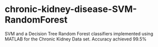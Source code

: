 # chronic-kidney-disease-SVM-RandomForest
SVM and a Decision Tree Random Forest classifiers implemented using MATLAB for the Chronic Kidney Data set. Accuracy achieved 99.5%
